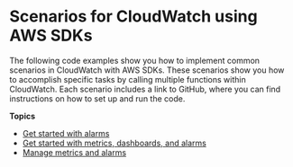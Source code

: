 # Scenarios for CloudWatch using AWS SDKs<a name="service_code_examples_scenarios"></a>

The following code examples show you how to implement common scenarios in CloudWatch with AWS SDKs\. These scenarios show you how to accomplish specific tasks by calling multiple functions within CloudWatch\. Each scenario includes a link to GitHub, where you can find instructions on how to set up and run the code\.

**Topics**
+ [Get started with alarms](example_cloudwatch_Scenario_GettingStarted_section.md)
+ [Get started with metrics, dashboards, and alarms](example_cloudwatch_GetStartedMetricsDashboardsAlarms_section.md)
+ [Manage metrics and alarms](example_cloudwatch_Usage_MetricsAlarms_section.md)